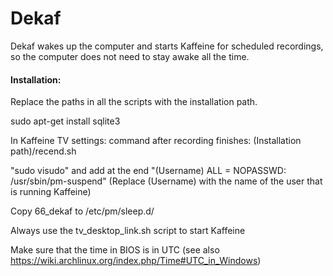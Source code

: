 # Dekaf
Dekaf wakes up the computer and starts Kaffeine for scheduled recordings, so the computer does not need to stay awake all the time.

<h4>Installation:</h4>

Replace the paths in all the scripts with the installation path.

sudo apt-get install sqlite3

In Kaffeine TV settings: command after recording finishes: (Installation path)/recend.sh

"sudo visudo" and add at the end "(Username) ALL = NOPASSWD: /usr/sbin/pm-suspend" (Replace (Username) with the name of the user that is running Kaffeine)

Copy 66_dekaf to /etc/pm/sleep.d/

Always use the tv_desktop_link.sh script to start Kaffeine

Make sure that the time in BIOS is in UTC (see also https://wiki.archlinux.org/index.php/Time#UTC_in_Windows)

